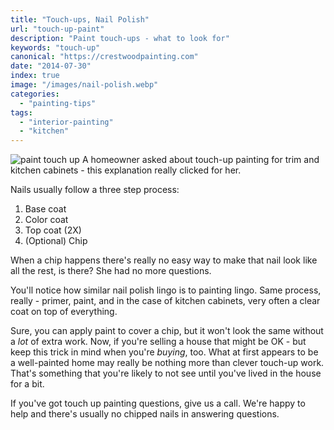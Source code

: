 ```yaml
---
title: "Touch-ups, Nail Polish"
url: "touch-up-paint"
description: "Paint touch-ups - what to look for"
keywords: "touch-up"
canonical: "https://crestwoodpainting.com"
date: "2014-07-30"
index: true
image: "/images/nail-polish.webp"
categories:
  - "painting-tips"
tags:
  - "interior-painting"
  - "kitchen"
---
```


![paint touch up](/images/nail-polish.webp)
A homeowner asked about touch-up painting for trim and kitchen cabinets - this explanation really clicked for her.

Nails usually follow a three step process:

1. Base coat
2. Color coat
3. Top coat (2X)
4. (Optional) Chip

When a chip happens there's really no easy way to make that nail look like all the rest, is there?
She had no more questions.
  
You'll notice how similar nail polish lingo is to painting lingo. Same process, really - primer, paint, and in the case of kitchen cabinets, very often a clear coat on top of everything.

Sure, you can apply paint to cover a chip, but it won't look the same without a _lot_ of extra work. Now, if you're selling a house that might be OK - but keep this trick in mind when you're _buying_, too. What at first appears to be a well-painted home may really be nothing more than clever touch-up work. That's something that you're likely to not see until you've lived in the house for a bit.

If you've got touch up painting questions, give us a call. We're happy to help and there's usually no chipped nails in answering questions.
